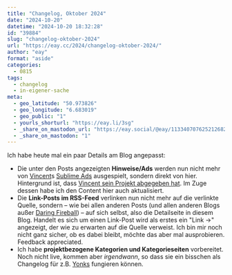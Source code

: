 ```yaml
---
title: "Changelog, Oktober 2024"
date: "2024-10-20"
datetime: "2024-10-20 18:32:28"
id: "39884"
slug: "changelog-oktober-2024"
url: "https://eay.cc/2024/changelog-oktober-2024/"
author: "eay"
format: "aside"
categories:
  - 0815
tags:
  - changelog
  - in-eigener-sache
meta:
  - geo_latitude: "50.973826"
  - geo_longitude: "6.683019"
  - geo_public: "1"
  - yourls_shorturl: "https://eay.li/3sg"
  - _share_on_mastodon_url: "https://eay.social/@eay/113340707625212682"
  - _share_on_mastodon: "1"
---
```


Ich habe heute mal ein paar Details am Blog angepasst:

- Die unter den Posts angezeigten **Hinweise/Ads** werden nun nicht mehr von [Vincent](https://vincentritter.com/)s [Sublime Ads](https://eay.cc/2021/sublime-ads-privacy-focused-ad-management-for-your-apps-websites-and-others/) ausgespielt, sondern direkt von hier. Hintergrund ist, dass [Vincent sein Projekt abgegeben hat](https://vincentritter.com/2024/08/02/weeklog-august-2nd-2024). Im Zuge dessen habe ich den Content hier auch aktualisiert.
- Die **Link-Posts im RSS-Feed** verlinken nun nicht mehr auf die verlinkte Quelle, sondern – wie bei allen anderen Posts (und allen anderen Blogs außer [Daring Fireball](https://daringfireball.net/)) – auf sich selbst, also die Detailseite in diesem Blog. Handelt es sich um einen Link-Post wird als erstes ein "Link →" angezeigt, der wie zu erwarten auf die Quelle verweist. Ich bin mir noch nicht ganz sicher, ob es dabei bleibt, möchte das aber mal ausprobieren. Feedback appreciated.
- Ich habe **projektbezogene Kategorien und Kategorieseiten** vorbereitet. Noch nicht live, kommen aber _irgendwann_, so dass sie ein bisschen als Changelog für z.B. [Yonks](https://yonks.app/) fungieren können.

